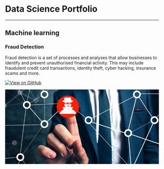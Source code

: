 # Data Science Portfolio

---

## Machine learning

### Fraud Detection

Fraud detection is a set of processes and analyses that allow businesses to identify and prevent unauthorised financial activity. This may include fraudulent credit card transactions, identity theft, cyber hacking, insurance scams and more.

[![View on GitHub](https://img.shields.io/badge/GitHub-View_on_GitHub-blue?logo=GitHub)](https://github.com/sajankedia/fraud_detection)
<center><img src="assets/images/fraud_detection.png"/></center>




